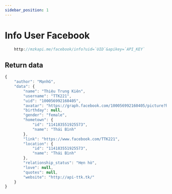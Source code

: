 ```yaml
---
sidebar_position: 1
---
```


# Info User Facebook

```jsx title="API Endpoint:"
    http://mzkapi.me/facebook/info?uid=`UID`&apikey=`API_KEY`
```
## Return data

```jsx title="http://mzkapi.me/facebook/info?uid=100049354060779&apikey=API_Key"
{
    "author": "MạnhG",
    "data": {
        "name": "Thiệu Trung Kiên",
        "username": "TTK221",
        "uid": "100056992160405",
        "avatar": "https://graph.facebook.com/100056992160405/picture?height=720&width=720&access_token=613069889896486|LgZ0UInoo-IdDfNmKQ2kggbyI_4",
        "birthday": null,
        "gender": "female",
        "hometown": {
            "id": "114183551925573",
            "name": "Thái Bình"
        },
        "link": "https://www.facebook.com/TTK221",
        "location": {
            "id": "114183551925573",
            "name": "Thái Bình"
        },
        "relationship_status": "Hẹn hò",
        "love": null,
        "quotes": null,
        "website": "http://api-ttk.tk/"
    }
}
```